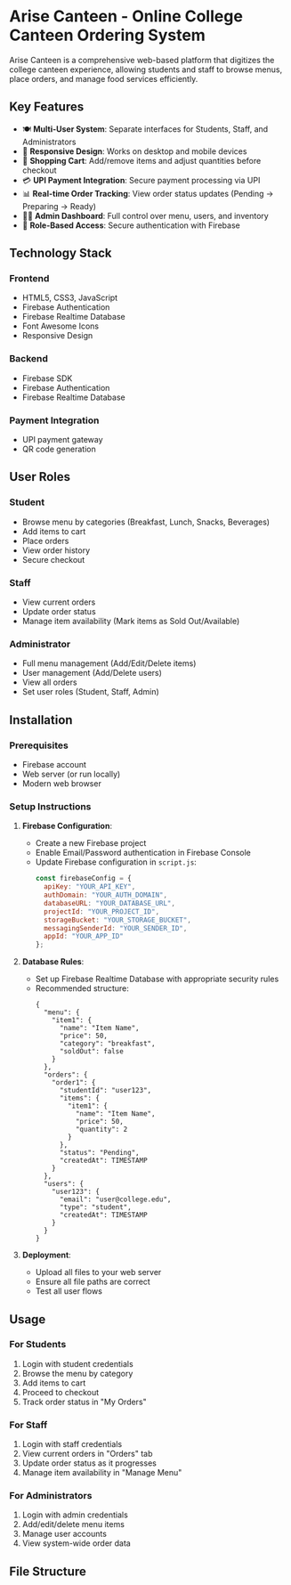 # Arise Canteen - Online College Canteen Ordering System

Arise Canteen is a comprehensive web-based platform that digitizes the college canteen experience, allowing students and staff to browse menus, place orders, and manage food services efficiently.

## Key Features

- 🍽️ **Multi-User System**: Separate interfaces for Students, Staff, and Administrators
- 📱 **Responsive Design**: Works on desktop and mobile devices
- 🛒 **Shopping Cart**: Add/remove items and adjust quantities before checkout
- 💳 **UPI Payment Integration**: Secure payment processing via UPI
- 📊 **Real-time Order Tracking**: View order status updates (Pending → Preparing → Ready)
- 👨‍💼 **Admin Dashboard**: Full control over menu, users, and inventory
- 🔐 **Role-Based Access**: Secure authentication with Firebase

## Technology Stack

### Frontend
- HTML5, CSS3, JavaScript
- Firebase Authentication
- Firebase Realtime Database
- Font Awesome Icons
- Responsive Design

### Backend
- Firebase SDK
- Firebase Authentication
- Firebase Realtime Database

### Payment Integration
- UPI payment gateway
- QR code generation

## User Roles

### Student
- Browse menu by categories (Breakfast, Lunch, Snacks, Beverages)
- Add items to cart
- Place orders
- View order history
- Secure checkout

### Staff
- View current orders
- Update order status
- Manage item availability (Mark items as Sold Out/Available)

### Administrator
- Full menu management (Add/Edit/Delete items)
- User management (Add/Delete users)
- View all orders
- Set user roles (Student, Staff, Admin)

## Installation

### Prerequisites
- Firebase account
- Web server (or run locally)
- Modern web browser

### Setup Instructions

1. **Firebase Configuration**:
   - Create a new Firebase project
   - Enable Email/Password authentication in Firebase Console
   - Update Firebase configuration in `script.js`:
     ```javascript
     const firebaseConfig = {
       apiKey: "YOUR_API_KEY",
       authDomain: "YOUR_AUTH_DOMAIN",
       databaseURL: "YOUR_DATABASE_URL",
       projectId: "YOUR_PROJECT_ID",
       storageBucket: "YOUR_STORAGE_BUCKET",
       messagingSenderId: "YOUR_SENDER_ID",
       appId: "YOUR_APP_ID"
     };
     ```

2. **Database Rules**:
   - Set up Firebase Realtime Database with appropriate security rules
   - Recommended structure:
     ```
     {
       "menu": {
         "item1": {
           "name": "Item Name",
           "price": 50,
           "category": "breakfast",
           "soldOut": false
         }
       },
       "orders": {
         "order1": {
           "studentId": "user123",
           "items": {
             "item1": {
               "name": "Item Name",
               "price": 50,
               "quantity": 2
             }
           },
           "status": "Pending",
           "createdAt": TIMESTAMP
         }
       },
       "users": {
         "user123": {
           "email": "user@college.edu",
           "type": "student",
           "createdAt": TIMESTAMP
         }
       }
     }
     ```

3. **Deployment**:
   - Upload all files to your web server
   - Ensure all file paths are correct
   - Test all user flows

## Usage

### For Students
1. Login with student credentials
2. Browse the menu by category
3. Add items to cart
4. Proceed to checkout
5. Track order status in "My Orders"

### For Staff
1. Login with staff credentials
2. View current orders in "Orders" tab
3. Update order status as it progresses
4. Manage item availability in "Manage Menu"

### For Administrators
1. Login with admin credentials
2. Add/edit/delete menu items
3. Manage user accounts
4. View system-wide order data

## File Structure
